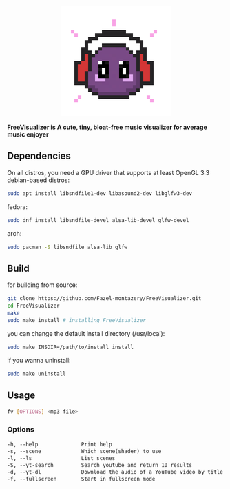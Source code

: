 <div align="center">
<img src="icon.png" alt="fv" width="256">
</div>

**FreeVisualizer is A cute, tiny, bloat-free music visualizer for average music enjoyer**
## Dependencies
On all distros, you need a GPU driver that supports at least OpenGL 3.3
debian-based distros:
```bash
sudo apt install libsndfile1-dev libasound2-dev libglfw3-dev
```
fedora:
```bash
sudo dnf install libsndfile-devel alsa-lib-devel glfw-devel
```
arch:
```bash
sudo pacman -S libsndfile alsa-lib glfw
```
## Build
for building from source:
```bash
git clone https://github.com/Fazel-montazery/FreeVisualizer.git
cd FreeVisualizer
make
sudo make install # installing FreeVisualizer
```
you can change the default install directory (/usr/local):
```bash
sudo make INSDIR=/path/to/install install
```
if you wanna uninstall:
```bash
sudo make uninstall
```
## Usage
```bash
fv [OPTIONS] <mp3 file>
```
### Options
```
-h, --help				Print help
-s, --scene				Which scene(shader) to use
-l, --ls                List scenes
-S, --yt-search         Search youtube and return 10 results
-d, --yt-dl             Download the audio of a YouTube video by title
-f, --fullscreen        Start in fullscreen mode
```
